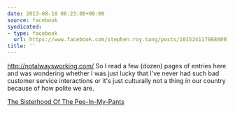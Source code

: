 ```yaml
---
date: 2013-08-18 06:23:00+00:00
source: facebook
syndicated:
- type: facebook
  url: https://www.facebook.com/stephen.roy.tang/posts/10152411798898912
title: ''
---
```


http://notalwaysworking.com/ So I read a few (dozen) pages of entries here and was wondering whether I was just lucky that I've never had such bad customer service interactions or it's just culturally not a thing in our country because of how polite we are.

[The Sisterhood Of The Pee-In-My-Pants](http://www.notalwaysworking.com/)